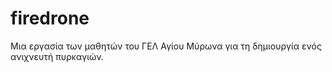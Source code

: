# firedrone
Μια εργασία των μαθητών του ΓΕΛ Αγίου Μύρωνα για τη δημιουργία ενός ανιχνευτή πυρκαγιών.

